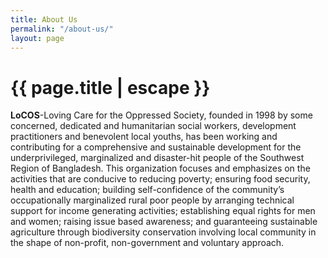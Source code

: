 ```yaml
---
title: About Us
permalink: "/about-us/"
layout: page
---
```


<h1 class="page-title">{{ page.title | escape }}</h1>

**LoCOS**-Loving Care for the Oppressed Society, founded in 1998 by some concerned, dedicated and humanitarian social workers, development practitioners and benevolent local youths, has been working and contributing for a comprehensive and sustainable development for the underprivileged, marginalized and disaster-hit people of the Southwest Region of Bangladesh. This organization focuses and emphasizes on the activities that are conducive to reducing poverty; ensuring food security, health and education; building self-confidence of the community’s occupationally marginalized rural poor people by arranging technical support for income generating activities; establishing equal rights for men and women; raising issue based awareness; and guaranteeing sustainable agriculture through biodiversity conservation involving local community in the shape of non-profit, non-government and voluntary approach.
